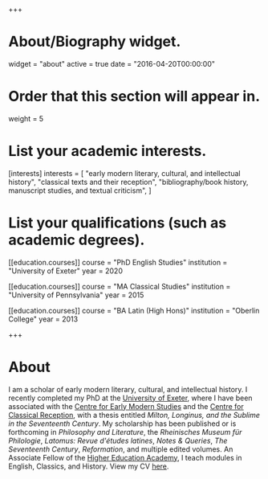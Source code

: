 +++
# About/Biography widget.
widget = "about"
active = true
date = "2016-04-20T00:00:00"

# Order that this section will appear in.
weight = 5

# List your academic interests.
[interests]
  interests = [
    "early modern literary, cultural, and intellectual history",
    "classical texts and their reception",
    "bibliography/book history, manuscript studies, and textual criticism",
  ]

# List your qualifications (such as academic degrees).
[[education.courses]]
  course = "PhD English Studies"
  institution = "University of Exeter"
  year = 2020

[[education.courses]]
  course = "MA Classical Studies"
  institution = "University of Pennsylvania"
  year = 2015

[[education.courses]]
  course = "BA Latin (High Hons)"
  institution = "Oberlin College"
  year = 2013
 
+++

# About

I am a scholar of early modern literary, cultural, and intellectual history. I recently completed my PhD at the [University of Exeter](https://humanities.exeter.ac.uk/english/), where I have been associated with the [Centre for Early Modern Studies](https://humanities.exeter.ac.uk/history/research/centres/earlymodern/) and the [Centre for Classical Reception](https://humanities.exeter.ac.uk/classics/research/classicalreception/), with a thesis entitled *Milton, Longinus, and the Sublime in the Seventeenth Century*.  My scholarship has been published or is forthcoming in *Philosophy and Literature*, the *Rheinisches Museum für Philologie*, *Latomus: Revue d'études latines*, *Notes & Queries*, *The Seventeenth Century*, *Reformation*, and multiple edited volumes. An Associate Fellow of the [Higher Education Academy](https://www.heacademy.ac.uk/), I teach modules in English, Classics, and History.  View my CV [here](pdf/CV_Vozar.pdf).
